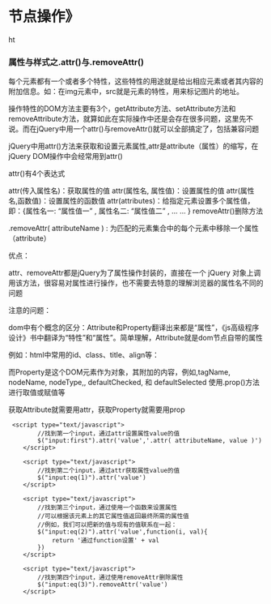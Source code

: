 # 节点操作》
ht

### 属性与样式之.attr()与.removeAttr()
每个元素都有一个或者多个特性，这些特性的用途就是给出相应元素或者其内容的附加信息。如：在img元素中，src就是元素的特性，用来标记图片的地址。

操作特性的DOM方法主要有3个，getAttribute方法、setAttribute方法和removeAttribute方法，就算如此在实际操作中还是会存在很多问题，这里先不说。而在jQuery中用一个attr()与removeAttr()就可以全部搞定了，包括兼容问题

jQuery中用attr()方法来获取和设置元素属性,attr是attribute（属性）的缩写，在jQuery DOM操作中会经常用到attr()

attr()有4个表达式

attr(传入属性名)：获取属性的值
attr(属性名, 属性值)：设置属性的值
attr(属性名,函数值)：设置属性的函数值
attr(attributes)：给指定元素设置多个属性值，即：{属性名一: “属性值一” , 属性名二: “属性值二” , … … }
removeAttr()删除方法

.removeAttr( attributeName ) : 为匹配的元素集合中的每个元素中移除一个属性（attribute）

优点：

attr、removeAttr都是jQuery为了属性操作封装的，直接在一个 jQuery 对象上调用该方法，很容易对属性进行操作，也不需要去特意的理解浏览器的属性名不同的问题

注意的问题：

dom中有个概念的区分：Attribute和Property翻译出来都是“属性”，《js高级程序设计》书中翻译为“特性”和“属性”。简单理解，Attribute就是dom节点自带的属性

例如：html中常用的id、class、title、align等：

<div id="immooc" title="慕课网"></div>
而Property是这个DOM元素作为对象，其附加的内容，例如,tagName, nodeName, nodeType,, defaultChecked, 和 defaultSelected 使用.prop()方法进行取值或赋值等

获取Attribute就需要用attr，获取Property就需要用prop
```
 <script type="text/javascript">
    	//找到第一个input，通过attr设置属性value的值
    	$("input:first").attr('value','.attr( attributeName, value )')
    </script>

    <script type="text/javascript">
    	//找到第二个input，通过attr获取属性value的值
    	$("input:eq(1)").attr('value')
    </script>

    <script type="text/javascript">
    	//找到第三个input，通过使用一个函数来设置属性
    	//可以根据该元素上的其它属性值返回最终所需的属性值
    	//例如，我们可以把新的值与现有的值联系在一起：
    	$("input:eq(2)").attr('value',function(i, val){
    		return '通过function设置' + val
    	})
    </script>

    <script type="text/javascript">
    	//找到第四个input，通过使用removeAttr删除属性
    	$("input:eq(3)").removeAttr('value')
    </script>
```

